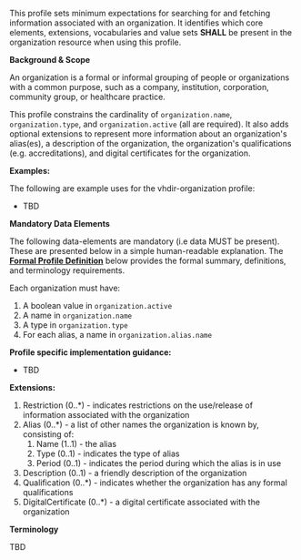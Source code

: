 This profile sets minimum expectations for searching for and fetching information associated with an organization. It identifies which core elements, extensions, vocabularies and value sets **SHALL** be present in the organization resource when using this profile.

**Background & Scope**

An organization is a formal or informal grouping of people or organizations with a common purpose, such as a company, institution, corporation, community group, or healthcare practice. 

This profile constrains the cardinality of `organization.name`, `organization.type`, and `organization.active` (all are required). It also adds optional extensions to represent more information about an organization's alias(es), a description of the organization, the organization's qualifications (e.g. accreditations), and digital certificates for the organization.

**Examples:**

The following are example uses for the vhdir-organization profile:

-  TBD


**Mandatory Data Elements**

The following data-elements are mandatory (i.e data MUST be present). These are presented below in a simple human-readable explanation. The [**Formal Profile Definition**](#profile) below provides the  formal summary, definitions, and  terminology requirements.  

Each organization must have:

1.  A boolean value in `organization.active`
1.  A name in `organization.name`
1.  A type in `organization.type`
1.  For each alias, a name in `organization.alias.name`


**Profile specific implementation guidance:**

- TBD


**Extensions:**

1.  Restriction (0..*) - indicates restrictions on the use/release of information associated with the organization
1.  Alias (0..*) - a list of other names the organization is known by, consisting of:
    1.  Name (1..1) - the alias
    1.  Type (0..1) - indicates the type of alias
    1.  Period (0..1) - indicates the period during which the alias is in use
1.  Description (0..1) - a friendly description of the organization
1.  Qualification (0..*) - indicates whether the organization has any formal qualifications
1.  DigitalCertificate (0..*) - a digital certificate associated with the organization


**Terminology**

TBD